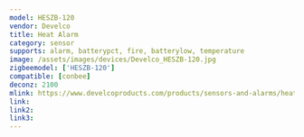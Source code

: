 ```yaml
---
model: HESZB-120
vendor: Develco
title: Heat Alarm
category: sensor
supports: alarm, batterypct, fire, batterylow, temperature
image: /assets/images/devices/Develco_HESZB-120.jpg
zigbeemodel: ['HESZB-120']
compatible: [conbee]
deconz: 2100
mlink: https://www.develcoproducts.com/products/sensors-and-alarms/heat-alarm/
link: 
link2: 
link3: 
---
```


